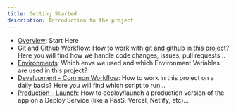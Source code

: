 ```yaml
---
title: Getting Started
description: Introduction to the project
---
```


<!--# Getting Started -->

- [Overview](./overview.md): Start Here
- [Git and Github Workflow](./git-and-github--workflow.md): How to work with git and github in this project? Here you will find how we handle code changes, issues, pull requests...
- [Environments](./environments.md): Which envs we used and which Environment Variables are used in this project?
- [Development - Common Workflow](./dev--common-workflow.md): How to work in this project on a daily basis? Here you will find which script to run...
- [Production - Launch](./prod--launch.md): How to deploy/launch a production version of the app on a Deploy Service (like a PaaS, Vercel, Netlify, etc)...
